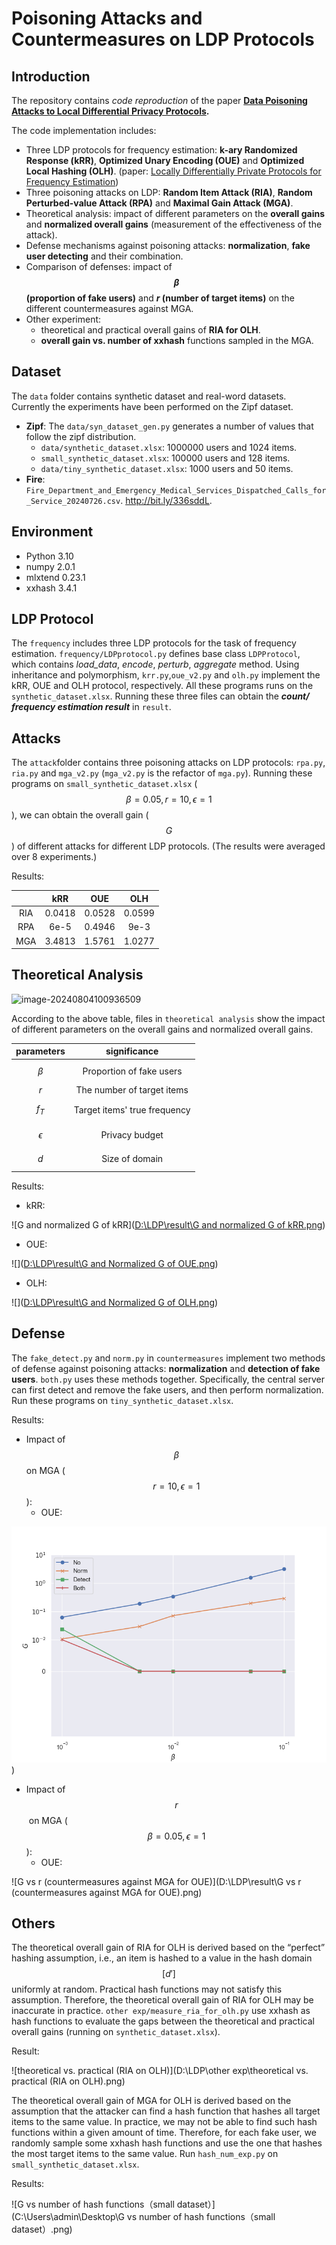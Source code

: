# Poisoning Attacks and Countermeasures on LDP Protocols

## Introduction

The repository contains *code reproduction* of the paper **[Data Poisoning Attacks to Local Differential Privacy Protocols](https://www.usenix.org/system/files/sec21-cao-xiaoyu.pdf).**

The code implementation includes:

- Three LDP protocols for frequency estimation: **k-ary Randomized Response (kRR)**, **Optimized Unary Encoding (OUE)** and **Optimized Local Hashing (OLH)**.  (paper: [Locally Differentially Private Protocols for Frequency Estimation](https://www.usenix.org/system/files/conference/usenixsecurity17/sec17-wang-tianhao.pdf))
- Three poisoning attacks on LDP: **Random Item Attack (RIA)**, **Random Perturbed-value Attack (RPA)** and **Maximal Gain Attack (MGA)**.
- Theoretical analysis: impact of different parameters on the **overall gains** and **normalized overall gains** (measurement of the effectiveness of the attack).
- Defense mechanisms against poisoning attacks: **normalization**, **fake user detecting** and their combination.
- Comparison of defenses: impact of **$$\beta$$  (proportion of fake users)** and **$r$ (number of target items)** on the different countermeasures against MGA.
- Other experiment: 
  - theoretical and practical overall gains of **RIA for OLH**. 
  - **overall gain vs. number of xxhash** functions sampled in the MGA.

## Dataset

The `data` folder contains synthetic dataset and real-word datasets. Currently the experiments have been performed on the Zipf dataset.

- **Zipf**: The `data/syn_dataset_gen.py` generates a number of values that follow the zipf distribution.
  - `data/synthetic_dataset.xlsx`: 1000000 users and 1024 items.
  - `small_synthetic_dataset.xlsx`: 100000 users and 128 items.
  - `data/tiny_synthetic_dataset.xlsx`: 1000 users and 50 items.
- **Fire**: `Fire_Department_and_Emergency_Medical_Services_Dispatched_Calls_for_Service_20240726.csv`. http://bit.ly/336sddL.

## Environment

- Python 3.10
- numpy 2.0.1
- mlxtend 0.23.1
- xxhash 3.4.1

## LDP Protocol

The `frequency` includes three LDP protocols for the task of frequency estimation. `frequency/LDPprotocol.py` defines base class `LDPProtocol`, which contains *load_data*, *encode*, *perturb*, *aggregate* method. Using inheritance and polymorphism, `krr.py`,`oue_v2.py` and `olh.py`  implement the kRR, OUE and OLH protocol, respectively. All these programs runs on the  `synthetic_dataset.xlsx`. Running these three files can obtain the ***count/ frequency estimation result*** in `result`. 

## Attacks

The `attack`folder contains three poisoning attacks on LDP protocols: `rpa.py`, `ria.py` and `mga_v2.py` (`mga_v2.py` is the refactor of `mga.py`). Running these programs on `small_synthetic_dataset.xlsx` ($$\beta=0.05, r=10, \epsilon=1$$), we can obtain the overall gain ($$G$$) of different attacks for different LDP protocols. (The results were averaged over 8 experiments.)

Results:

|      |  kRR   |  OUE   |  OLH   |
| :--: | :----: | :----: | :----: |
| RIA  | 0.0418 | 0.0528 | 0.0599 |
| RPA  |  6e-5  | 0.4946 |  9e-3  |
| MGA  | 3.4813 | 1.5761 | 1.0277 |



## Theoretical Analysis

![image-20240804100936509](C:\Users\admin\AppData\Roaming\Typora\typora-user-images\image-20240804100936509.png)

According to the above table, files in `theoretical analysis` show the impact of different parameters on the overall gains and normalized overall gains.

|  parameters  |         significance         |
| :----------: | :--------------------------: |
|  $$\beta$$   |   Proportion of fake users   |
|    $r$     |  The number of target items  |
|   $$f_T$$    | Target items' true frequency |
| $$\epsilon$$ |        Privacy budget        |
|    $$d$$     |        Size of domain        |

Results:

- kRR:

![G and normalized G of kRR]([D:\LDP\result\G and normalized G of kRR.png](https://github.com/pumpkinbo/LDP/blob/master/result/G%20and%20normalized%20G%20of%20kRR.png))

- OUE:

![]([D:\LDP\result\G and Normalized G of OUE.png](https://github.com/pumpkinbo/LDP/blob/master/result/G%20and%20Normalized%20G%20of%20OUE.png))

- OLH:

![]([D:\LDP\result\G and Normalized G of OLH.png](https://github.com/pumpkinbo/LDP/blob/master/result/G%20and%20Normalized%20G%20of%20OLH.png))

## Defense

The `fake_detect.py` and `norm.py` in `countermeasures` implement two methods of defense against poisoning attacks: **normalization** and **detection of fake users**. `both.py` uses these methods together. Specifically, the central server can first detect and remove the fake users, and then perform normalization. Run these programs on `tiny_synthetic_dataset.xlsx`.

Results:

- Impact of $$\beta$$ on MGA ($$r=10, \epsilon=1$$):
  - OUE:

![](https://github.com/pumpkinbo/LDP/blob/master/result/G%20vs%20beta%20(Countermeasures%20against%20MGA%20for%20OUE).png))

- Impact of $$r$$​ on MGA ($$\beta=0.05, \epsilon=1$$):
  - OUE:

![G vs r (countermeasures against MGA for OUE)](D:\LDP\result\G vs r (countermeasures against MGA for OUE).png)

## Others

The theoretical overall gain of RIA for OLH is derived based on the “perfect” hashing assumption, i.e., an item is hashed to a value in the hash domain $$[d']$$ uniformly at random. Practical hash functions may not satisfy this assumption. Therefore, the theoretical overall gain of RIA for OLH may be inaccurate in practice. `other exp/measure_ria_for_olh.py` use xxhash as hash functions to evaluate the gaps between the theoretical and practical overall gains (running on `synthetic_dataset.xlsx`). 

Result:

![theoretical vs. practical (RIA on OLH)](D:\LDP\other exp\theoretical vs. practical (RIA on OLH).png)

The theoretical overall gain of MGA for OLH is derived based on the assumption that the attacker can find a hash function that hashes all target items to the same value. In practice, we may not be able to find such hash functions within a given amount of time. Therefore, for each fake user, we randomly sample some xxhash hash functions and use the one that hashes the most target items to the same value. Run `hash_num_exp.py` on `small_synthetic_dataset.xlsx`.

Results:

![G vs number of hash functions（small dataset）](C:\Users\admin\Desktop\G vs number of hash functions（small dataset）.png)
